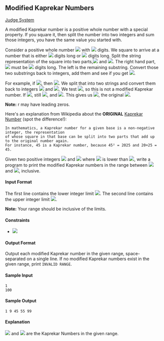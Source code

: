 ## Modified Kaprekar Numbers

[Judge System](https://www.hackerrank.com/challenges/kaprekar-numbers/problem)

A modified Kaprekar number is a positive whole number with a special property. If you square it, then split the number into two integers and sum those integers, you have the same value you started with.

Consider a positive whole number <img src="https://latex.codecogs.com/svg.latex?\Large&space;n"> with <img src="https://latex.codecogs.com/svg.latex?\Large&space;d"> digits. We square to arrive at a number that is either <img src="https://latex.codecogs.com/svg.latex?\Large&space;2\times{d}"> digits long or <img src="https://latex.codecogs.com/svg.latex?\Large&space;2\times{d}-1"> digits long. Split the string representation of the square into two parts,<img src="https://latex.codecogs.com/svg.latex?\Large&space;l"> and <img src="https://latex.codecogs.com/svg.latex?\Large&space;r">. The right hand part,<img src="https://latex.codecogs.com/svg.latex?\Large&space;r"> must be <img src="https://latex.codecogs.com/svg.latex?\Large&space;d"> digits long. The left is the remaining substring. Convert those two substrings back to integers, add them and see if you get <img src="https://latex.codecogs.com/svg.latex?\Large&space;n">.

For example, if <img src="https://latex.codecogs.com/svg.latex?\Large&space;n=5,d=1">, then <img src="https://latex.codecogs.com/svg.latex?\Large&space;n^2=25">. We split that into two strings and convert them back to integers <img src="https://latex.codecogs.com/svg.latex?\Large&space;2"> and <img src="https://latex.codecogs.com/svg.latex?\Large&space;5">. We test <img src="https://latex.codecogs.com/svg.latex?\Large&space;2+5=7\neq{5}">, so this is not a modified Kaprekar number. If <img src="https://latex.codecogs.com/svg.latex?\Large&space;n=9">, still <img src="https://latex.codecogs.com/svg.latex?\Large&space;d=1">, and <img src="https://latex.codecogs.com/svg.latex?\Large&space;n^2=81">. This gives us <img src="https://latex.codecogs.com/svg.latex?\Large&space;1+8=9">, the original <img src="https://latex.codecogs.com/svg.latex?\Large&space;n">.

**Note:** r may have leading zeros.

Here's an explanation from Wikipedia about the **ORIGINAL** [Kaprekar Number](https://en.wikipedia.org/wiki/Kaprekar_number) (spot the difference!):
````
In mathematics, a Kaprekar number for a given base is a non-negative integer, the representation 
of whose square in that base can be split into two parts that add up to the original number again. 
For instance, 45 is a Kaprekar number, because 45² = 2025 and 20+25 = 45.
````
Given two positive integers <img src="https://latex.codecogs.com/svg.latex?\Large&space;p"> and <img src="https://latex.codecogs.com/svg.latex?\Large&space;q"> where <img src="https://latex.codecogs.com/svg.latex?\Large&space;p"> is lower than <img src="https://latex.codecogs.com/svg.latex?\Large&space;q">, write a program to print the modified Kaprekar numbers in the range between <img src="https://latex.codecogs.com/svg.latex?\Large&space;p"> and <img src="https://latex.codecogs.com/svg.latex?\Large&space;q">, inclusive.

#### Input Format

The first line contains the lower integer limit <img src="https://latex.codecogs.com/svg.latex?\Large&space;p">.
The second line contains the upper integer limit <img src="https://latex.codecogs.com/svg.latex?\Large&space;q">.

**Note:** Your range should be inclusive of the limits.

#### Constraints
- <img src="https://latex.codecogs.com/svg.latex?\Large&space;0<p<q<100,000">

#### Output Format

Output each modified Kaprekar number in the given range, space-separated on a single line. If no modified Kaprekar numbers exist in the given range, print ``INVALID RANGE``.

#### Sample Input
````
1
100
````
#### Sample Output
````
1 9 45 55 99
````
#### Explanation

<img src="https://latex.codecogs.com/svg.latex?\Large&space;1,9,45,55"> and <img src="https://latex.codecogs.com/svg.latex?\Large&space;99"> are the Kaprekar Numbers in the given range.
